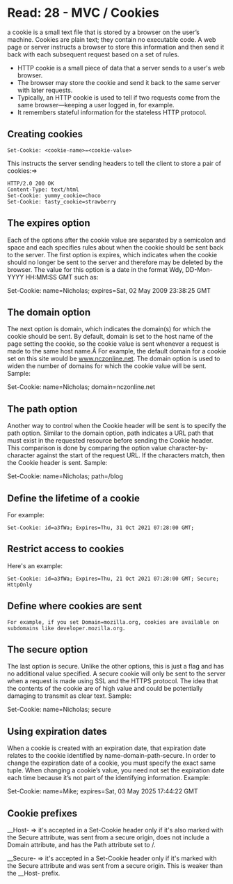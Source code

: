 # Read: 28 - MVC / Cookies

a cookie is a small text file that is stored by a browser on the user’s machine. Cookies are plain text; they contain no executable code. A web page or server instructs a browser to store this information and then send it back with each subsequent request based on a set of rules.

- HTTP cookie is a small piece of data that a server sends to a user's web browser.
- The browser may store the cookie and send it back to the same server with later requests.
- Typically, an HTTP cookie is used to tell if two requests come from the same browser—keeping a user logged in, for example.
-  It remembers stateful information for the stateless HTTP protocol.

## Creating cookies
```
Set-Cookie: <cookie-name>=<cookie-value>
```

This instructs the server sending headers to tell the client to store a pair of cookies:=>

```
HTTP/2.0 200 OK
Content-Type: text/html
Set-Cookie: yummy_cookie=choco
Set-Cookie: tasty_cookie=strawberry
```

## The expires option
Each of the options after the cookie value are separated by a semicolon and space and each specifies rules about when the cookie should be sent back to the server. The first option is expires, which indicates when the cookie should no longer be sent to the server and therefore may be deleted by the browser. The value for this option is a date in the format Wdy, DD-Mon-YYYY HH:MM:SS GMT such as:

Set-Cookie: name=Nicholas; expires=Sat, 02 May 2009 23:38:25 GMT

## The domain option
The next option is domain, which indicates the domain(s) for which the cookie should be sent. By default, domain is set to the host name of the page setting the cookie, so the cookie value is sent whenever a request is made to the same host name.Â  For example, the default domain for a cookie set on this site would be www.nczonline.net. The domain option is used to widen the number of domains for which the cookie value will be sent. Sample:

Set-Cookie: name=Nicholas; domain=nczonline.net

## The path option
Another way to control when the Cookie header will be sent is to specify the path option. Similar to the domain option, path indicates a URL path that must exist in the requested resource before sending the Cookie header. This comparison is done by comparing the option value character-by-character against the start of the request URL. If the characters match, then the Cookie header is sent. Sample:

Set-Cookie: name=Nicholas; path=/blog



## Define the lifetime of a cookie
For example:

```
Set-Cookie: id=a3fWa; Expires=Thu, 31 Oct 2021 07:28:00 GMT;
```

## Restrict access to cookies
Here's an example:

```
Set-Cookie: id=a3fWa; Expires=Thu, 21 Oct 2021 07:28:00 GMT; Secure; HttpOnly
```

## Define where cookies are sent

```
For example, if you set Domain=mozilla.org, cookies are available on subdomains like developer.mozilla.org.
```
## The secure option
The last option is secure. Unlike the other options, this is just a flag and has no additional value specified. A secure cookie will only be sent to the server when a request is made using SSL and the HTTPS protocol. The idea that the contents of the cookie are of high value and could be potentially damaging to transmit as clear text. Sample:

Set-Cookie: name=Nicholas; secure
## Using expiration dates
When a cookie is created with an expiration date, that expiration date relates to the cookie identified by name-domain-path-secure. In order to change the expiration date of a cookie, you must specify the exact same tuple. When changing a cookie’s value, you need not set the expiration date each time because it’s not part of the identifying information. Example:

Set-Cookie: name=Mike; expires=Sat, 03 May 2025 17:44:22 GMT

## Cookie prefixes

__Host- => it's accepted in a Set-Cookie header only if it's also marked with the Secure attribute, was sent from a secure origin, does not include a Domain attribute, and has the Path attribute set to /.

__Secure- => it's accepted in a Set-Cookie header only if it's marked with the Secure attribute and was sent from a secure origin. This is weaker than the __Host- prefix.


